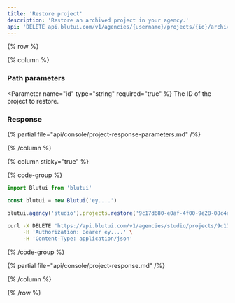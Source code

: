 ```yaml
---
title: 'Restore project'
description: 'Restore an archived project in your agency.'
api: 'DELETE api.blutui.com/v1/agencies/{username}/projects/{id}/archived'
---
```


{% row %}

{% column %}
### Path parameters

<Parameter name="id" type="string" required="true" %}
The ID of the project to restore.
</Parameter>

### Response

{% partial file="api/console/project-response-parameters.md" /%}

{% /column %}

{% column sticky="true" %}

{% code-group %}

```ts {% process=false filename="Node.js" %}
import Blutui from 'blutui'

const blutui = new Blutui('ey....')

blutui.agency('studio').projects.restore('9c17d680-e0af-4f00-9e28-08c4e38e89e0')
```

```bash {% process=false filename="cURL" %}
curl -X DELETE 'https://api.blutui.com/v1/agencies/studio/projects/9c17d680-e0af-4f00-9e28-08c4e38e89e0/restore' \
     -H 'Authorization: Bearer ey....' \
     -H 'Content-Type: application/json'
```

{% /code-group %}

{% partial file="api/console/project-response.md" /%}

{% /column %}

{% /row %}
